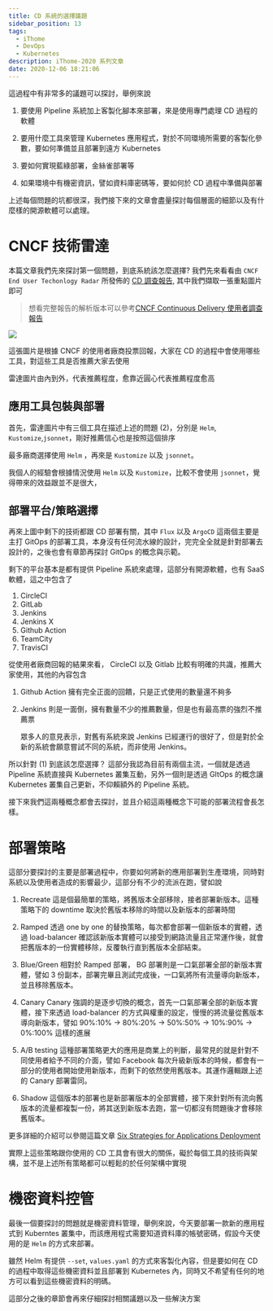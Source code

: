 ```yaml
---
title: CD 系統的選擇議題
sidebar_position: 13
tags:
  - iThome
  - DevOps
  - Kubernetes
description: iThome-2020 系列文章
date: 2020-12-06 18:21:06
---
```


這過程中有非常多的議題可以探討，舉例來說

1. 要使用 Pipeline 系統加上客製化腳本來部署，來是使用專門處理 CD 過程的軟體
2. 要用什麼工具來管理 Kubernetes 應用程式，對於不同環境所需要的客製化參數，要如何準備並且部署到遠方 Kubernetes

3. 要如何實現藍綠部署，金絲雀部署等
4. 如果環境中有機密資訊，譬如資料庫密碼等，要如何於 CD 過程中準備與部署



上述每個問題的坑都很深，我們接下來的文章會盡量探討每個層面的細節以及有什麼樣的開源軟體可以處理。



# CNCF 技術雷達

本篇文章我們先來探討第一個問題，到底系統該怎麼選擇? 我們先來看看由 `CNCF End User Techonlogy Radar` 所發佈的 [CD 調查報告](https://radar.cncf.io/2020-06-continuous-delivery), 其中我們擷取一張重點圖片即可

> 想看完整報告的解析版本可以參考[CNCF Continuous Delivery 使用者調查報告](https://www.hwchiu.com/docs/2020/cncf-tech-radar-cd)

![](https://i.imgur.com/5cY59sh.png)

這張圖片是根據 CNCF 的使用者廠商投票回報，大家在 CD 的過程中會使用哪些工具，對這些工具是否推薦大家去使用

雷達圖片由內到外，代表推薦程度，愈靠近圓心代表推薦程度愈高



## 應用工具包裝與部署

首先，雷達圖片中有三個工具在描述上述的問題 (2)，分別是 `Helm`, `Kustomize`,`jsonnet`，剛好推薦信心也是按照這個排序

最多廠商選擇使用 `Helm` ，再來是 `Kustomize` 以及 `jsonnet`。

我個人的經驗會根據情況使用 `Helm` 以及 `Kustomize`，比較不會使用 `jsonnet`，覺得帶來的效益跟並不是很大，



## 部署平台/策略選擇

再來上圖中剩下的技術都跟 CD 部署有關，其中 `Flux` 以及 `ArgoCD` 這兩個主要是主打 GitOps 的部署工具，本身沒有任何流水線的設計，完完全全就是針對部署去設計的，之後也會有章節再探討 GitOps 的概念與示範。

剩下的平台基本是都有提供 Pipeline 系統來處理，這部分有開源軟體，也有 SaaS 軟體，這之中包含了

1. CircleCI
2. GitLab
3. Jenkins
4. Jenkins X
5. Github Action
6. TeamCity
7. TravisCI



從使用者廠商回報的結果來看， CircleCI 以及 Gitlab 比較有明確的共識，推薦大家使用，其他的內容包含

1. Github Action 擁有完全正面的回饋，只是正式使用的數量還不夠多

2. Jenkins 則是一面倒，擁有數量不少的推薦數量，但是也有最高票的強烈不推薦票

   眾多人的意見表示，對舊有系統來說 Jenkins 已經運行的很好了，但是對於全新的系統會願意嘗試不同的系統，而非使用 Jenkins。



所以針對 (1) 到底該怎麼選擇？ 這部分我認為目前有兩個主流，一個就是透過 Pipeline 系統直接與 Kubernetes 叢集互動，另外一個則是透過 GItOps 的概念讓 Kubernetes 叢集自己更新，不仰賴額外的 Pipeline 系統。

接下來我們這兩種概念都會去探討，並且介紹這兩種概念下可能的部署流程會長怎樣。



# 部署策略

這部分要探討的主要是部署過程中，你要如何將新的應用部署到生產環境，同時對系統以及使用者造成的影響最少，這部分有不少的流派在跑，譬如說

1. Recreate
   這是個最簡單的策略，將舊版本全部移除，接者部署新版本。這種策略下的 downtime 取決於舊版本移除的時間以及新版本的部署時間

2. Ramped
   透過 one by one 的替換策略，每次都會部署一個新版本的實體，透過 load-balancer 確認該新版本實體可以接受到網路流量且正常運作後，就會把舊版本的一份實體移除，反覆執行直到舊版本全部結束。

3. Blue/Green
   相對於 Ramped 部署， BG 部署則是一口氣部署全部的新版本實體，譬如 3 份副本，部署完畢且測試完成後，一口氣將所有流量導向新版本，並且移除舊版本。

4. Canary
   Canary 強調的是逐步切換的概念，首先一口氣部署全部的新版本實體，接下來透過 load-balancer 的方式與權重的設定，慢慢的將流量從舊版本導向新版本，譬如 90%:10% -> 80%:20% -> 50%:50% -> 10%:90% -> 0%:100% 這樣的進展

5. A/B testing
   這種部署策略更大的應用是商業上的判斷，最常見的就是針對不同使用者給予不同的介面，譬如 Facebook 每次升級新版本的時候，都會有一部分的使用者開始使用新版本，而剩下的依然使用舊版本。其運作邏輯跟上述的 Canary 部署雷同。

6. Shadow
   這個版本的部署也是新部署版本的全部實體，接下來針對所有流向舊版本的流量都複製一份，將其送到新版本去跑，當一切都沒有問題後才會移除舊版本。



更多詳細的介紹可以參閱這篇文章 [Six Strategies for Applications Deployment](https://thenewstack.io/deployment-strategies/)

實際上這些策略跟你使用的 CD 工具會有很大的關係，礙於每個工具的技術與架構，並不是上述所有策略都可以輕鬆的於任何架構中實現



# 機密資料控管

最後一個要探討的問題就是機密資料管理，舉例來說，今天要部署一款新的應用程式到 Kuberntes 叢集中，而該應用程式需要知道資料庫的帳號密碼，假設今天使用的是 `Helm` 的方式來部署。

雖然 Helm 有提供 `--set`, `values.yaml` 的方式來客製化內容，但是要如何在 CD 的過程中取得這些機密資料並且部署到 Kubernetes 內，同時又不希望有任何的地方可以看到這些機密資料的明碼。

這部分之後的章節會再來仔細探討相關議題以及一些解決方案


